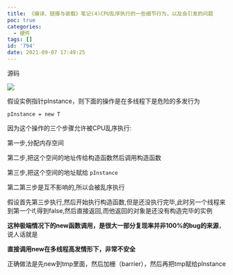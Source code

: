 ```yaml
---
title: 《编译、链接与装载》笔记(4)CPU乱序执行的一些细节行为，以及会引发的问题
poc: true
categories:
  - 硬件
tags: []
id: '794'
date: 2021-09-07 17:49:25
---
```


源码

![](https://raw.githubusercontent.com/Valkierja/ALLPIC/main/img/202303172053290.png)

假设实例指针pInstance，则下面的操作是在多线程下是危险的多发行为

`pInstance = new T`

因为这个操作的三个步骤允许被CPU乱序执行:

第一步,分配内存空间

第二步,把这个空间的地址传给构造函数然后调用构造函数

第三步,把这个空间的地址赋给 `pInstance`

第二第三步是互不影响的,所以会被乱序执行

假设首先第三步执行,然后开始执行构造函数,但是还没执行完毕,此时另一个线程来到第一个if,得到false,然后直接返回,而他返回的对象是还没有构造完毕的实例

**这种极端情况下的new函数调用，是很大一部分复现率并非100%的bug的来源**，说人话就是

**直接调用new在多线程高发情形下，非常不安全**

正确做法是先new到tmp里面，然后加栅（barrier），然后再把tmp赋给pInstance